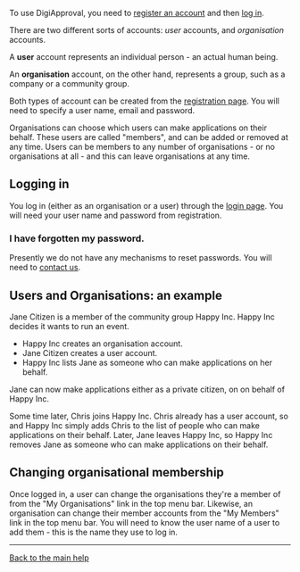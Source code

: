 To use DigiApproval, you need to [register an account][register] and then [log in][login].

There are two different sorts of accounts: *user* accounts, and *organisation* accounts.

A **user** account represents an individual person - an actual human being.

An **organisation** account, on the other hand, represents a group, such as a company or a community group.

Both types of account can be created from the [registration page][register]. You will need to specify a user name, email and password.

Organisations can choose which users can make applications on their behalf. These users are called "members", and can be added or removed at any time. Users can be members to any number of organisations - or no organisations at all - and this can leave organisations at any time.

## Logging in
You log in (either as an organisation or a user) through the [login page][login]. You will need your user name and password from registration.

### I have forgotten my password.

Presently we do not have any mechanisms to reset passwords. You will need to [contact us](/pages/contact_us).

## Users and Organisations: an example

Jane Citizen is a member of the community group Happy Inc. Happy Inc decides it wants to run an event.

 * Happy Inc creates an organisation account.
 * Jane Citizen creates a user account.
 * Happy Inc lists Jane as someone who can make applications on her behalf.

Jane can now make applications either as a private citizen, on on behalf of Happy Inc.

Some time later, Chris joins Happy Inc. Chris already has a user account, so and Happy Inc simply adds Chris to the list of people who can make applications on their behalf.
Later, Jane leaves Happy Inc, so Happy Inc removes Jane as someone who can make applications on their behalf.

## Changing organisational membership

Once logged in, a user can change the organisations they're a member of from the "My Organisations" link in the top menu bar. Likewise, an organisation can change their member accounts from the "My Members" link in the top menu bar. You will need to know the user name of a user to add them - this is the name they use to log in.

-------------

[Back to the main help](/pages/help/)

[register]: /digiapproval/register/
[login]: /digiapproval/login
